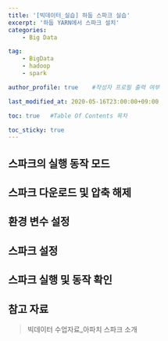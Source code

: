 ```yaml
---
title: '[빅데이터_실습] 하둡 스파크 실습' 
excerpt: '하둡 YARN에서 스파크 설치'
categories:
    - Big Data

tag:
    - BigData
    - hadoop
    - spark

author_profile: true    #작성자 프로필 출력 여부

last_modified_at: 2020-05-16T23:00:00+09:00

toc: true   #Table Of Contents 목차 

toc_sticky: true
---
```


## 스파크의 실행 동작 모드


## 스파크 다운로드 및 압축 해제

## 환경 변수 설정

## 스파크 설정

## 스파크 실행 및 동작 확인


## 참고 자료
> 빅데이터 수업자료_아파치 스파크 소개